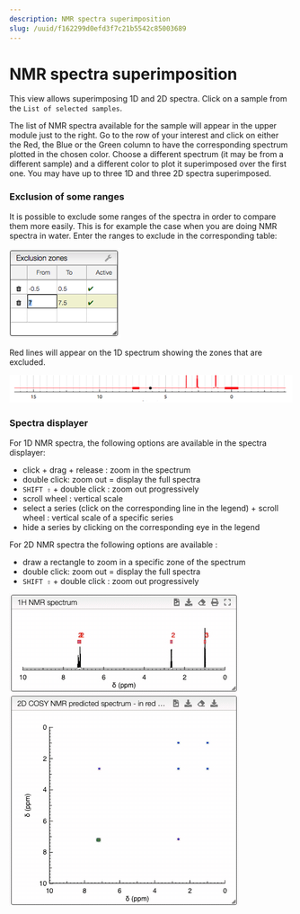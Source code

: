 ```yaml
---
description: NMR spectra superimposition
slug: /uuid/f162299d0efd3f7c21b5542c85003689
---
```


# NMR spectra superimposition

This view allows superimposing 1D and 2D spectra.
Click on a sample from the `List of selected samples`.

The list of NMR spectra available for the sample will appear in the upper module just to the right. Go to the row of your interest and click on either the Red, the Blue or the Green column to have the corresponding spectrum plotted in the chosen color. Choose a different spectrum (it may be from a different sample) and a different color to plot it superimposed over the first one. You may have up to three 1D and three 2D spectra superimposed.

### Exclusion of some ranges

It is possible to exclude some ranges of the spectra in order to compare them more easily. This is for example the case when you are doing NMR spectra in water.
Enter the ranges to exclude in the corresponding table:

![](exclusion.png)

Red lines will appear on the 1D spectrum showing the zones that are excluded.

![](zones.png)

### Spectra displayer

For 1D NMR spectra, the following options are available in the spectra displayer:

- click + drag + release : zoom in the spectrum
- double click: zoom out = display the full spectra
- `SHIFT ⇧` + double click : zoom out progressively
- scroll wheel : vertical scale
- select a series (click on the corresponding line in the legend) + scroll wheel : vertical scale of a specific series
- hide a series by clicking on the corresponding eye in the legend

For 2D NMR spectra the following options are available :

- draw a rectangle to zoom in a specific zone of the spectrum
- double click: zoom out = display the full spectra
- `SHIFT ⇧` + double click : zoom out progressively

![superimpose](superimpose.gif)
